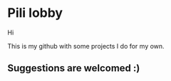 # Pili lobby

Hi 

This is my github with some projects I do for my own.

## Suggestions are welcomed :)  
